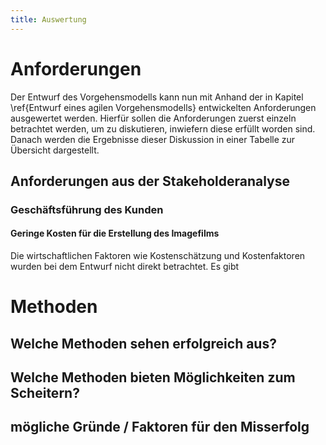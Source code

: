 ```yaml
---
title: Auswertung
---
```


# Anforderungen

Der Entwurf des Vorgehensmodells kann nun mit Anhand der in Kapitel \ref{Entwurf eines agilen Vorgehensmodells} entwickelten Anforderungen ausgewertet werden. Hierfür sollen die Anforderungen zuerst einzeln betrachtet werden, um zu diskutieren, inwiefern diese erfüllt worden sind. Danach werden die Ergebnisse dieser Diskussion in einer Tabelle zur Übersicht dargestellt.

## Anforderungen aus der Stakeholderanalyse

### Geschäftsführung des Kunden

#### Geringe Kosten für die Erstellung des Imagefilms

Die wirtschaftlichen Faktoren wie Kostenschätzung und Kostenfaktoren wurden bei dem Entwurf nicht direkt betrachtet. Es gibt


# Methoden

## Welche Methoden sehen erfolgreich aus?

## Welche Methoden bieten Möglichkeiten zum Scheitern?

## mögliche Gründe / Faktoren für den Misserfolg




<!--

----

Management kreativitätsintensiver Prozesse - Kapitel 13: Kreativität in IT-Forschungsprojekten – Charakterisierung und resultierende Handlungsanweisungen für das Projektmanagement

![Das magische Viereck des Projektmanagements in Forschungsprojekten](http://download.heart-co.de/Bildschirmfoto%202015-06-24%20um%2019.52.55.png)

-->

<!--

Dieser Ansatz setzt viele daran an, dass das Team neue Wege zu erkunden hat. Das Vorgehensmodell ist also vor allem für Innovative Filme gedacht, wo es Wege gibt, die das Filmteam noch nicht kennt. Wenn das Filmteam eigentlich nur Standard Arbeit macht, ist es nicht notwendig, den Afuwand von iterativer Enticklung zu betreiben.

-->